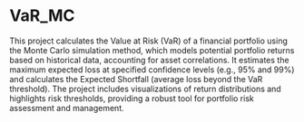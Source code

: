 # VaR_MC
This project calculates the Value at Risk (VaR) of a financial portfolio using the Monte Carlo simulation method, which models potential portfolio returns based on historical data, accounting for asset correlations. It estimates the maximum expected loss at specified confidence levels (e.g., 95% and 99%) and calculates the Expected Shortfall (average loss beyond the VaR threshold). The project includes visualizations of return distributions and highlights risk thresholds, providing a robust tool for portfolio risk assessment and management.
